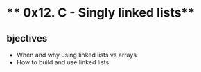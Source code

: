 # ** 0x12. C - Singly linked lists**



## bjectives

*    When and why using linked lists vs arrays
*    How to build and use linked lists

